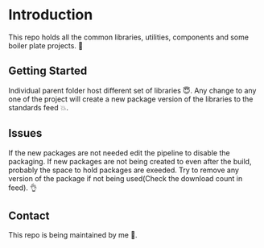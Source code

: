 # Introduction 
This repo holds all the common libraries, utilities, components and some boiler plate projects. :dash:

## Getting Started
Individual parent folder host different set of libraries :innocent:. Any change to any one of the project will create a new package version of the libraries to the standards feed :boom:.

## Issues
If the new packages are not needed edit the pipeline to disable the packaging.
If new packages are not being created to even after the build, probably the space to hold packages are exeeded. Try to remove any version of the package if not being used(Check the download count in feed).
:ok_hand:

## Contact
This repo is being maintained by me :cop:.
